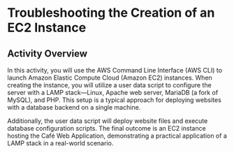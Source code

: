 # Troubleshooting the Creation of an EC2 Instance

## Activity Overview

In this activity, you will use the AWS Command Line Interface (AWS CLI) to launch Amazon Elastic Compute Cloud (Amazon EC2) instances. When creating the instance, you will utilize a user data script to configure the server with a LAMP stack—Linux, Apache web server, MariaDB (a fork of MySQL), and PHP. This setup is a typical approach for deploying websites with a database backend on a single machine.

Additionally, the user data script will deploy website files and execute database configuration scripts. The final outcome is an EC2 instance hosting the Café Web Application, demonstrating a practical application of a LAMP stack in a real-world scenario.
